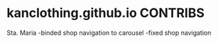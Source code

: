 # kanclothing.github.io CONTRIBS

Sta. Maria
-binded shop navigation to carousel
-fixed shop navigation


